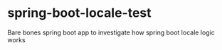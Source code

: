 # spring-boot-locale-test
Bare bones spring boot app to investigate how spring boot locale logic works
